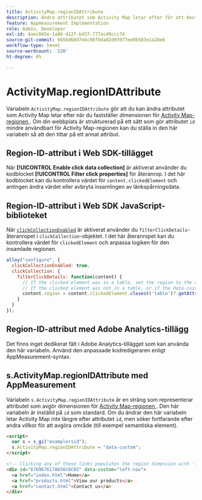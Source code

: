 ```yaml
---
title: ActivityMap.regionIDAttribute
description: Ändra attributet som Activity Map letar efter för att bestämma regionen.
feature: Appmeasurement Implementation
role: Admin, Developer
exl-id: 4aec045e-1a86-412f-bd37-777ac49ccc7d
source-git-commit: 665bd68d7ebc08f0da02d93977ee0b583e1a28e6
workflow-type: tm+mt
source-wordcount: '220'
ht-degree: 0%

---
```


# ActivityMap.regionIDAttribute

Variabeln `ActivityMap.regionIDAttribute` gör att du kan ändra attributet som Activity Map letar efter när du fastställer dimensionen för [ Activity Map-regionen ](/help/components/dimensions/activity-map-region.md) . Om din webbplats är strukturerad på ett sätt som gör attributet `id` mindre användbart för Activity Map-regionen kan du ställa in den här variabeln så att den tittar på ett annat attribut.

## Region-ID-attribut i Web SDK-tillägget

När **[!UICONTROL Enable click data collection]** är aktiverat använder du kodblocket **[!UICONTROL Filter click properties]** för återanrop. I det här kodblocket kan du kontrollera värdet för `content.clickedElement` och antingen ändra värdet eller avbryta insamlingen av länkspårningsdata.

## Region-ID-attribut i Web SDK JavaScript-biblioteket

När [`clickCollectionEnabled`](https://experienceleague.adobe.com/sv/docs/experience-platform/web-sdk/commands/configure/clickcollectionenabled) är aktiverat använder du `filterClickDetails`-återanropet i `clickCollection`-objektet. I det här återanropet kan du kontrollera värdet för `clickedElement` och anpassa logiken för den insamlade regionen.

```js
alloy("configure", {
  clickCollectionEnabled: true,
  clickCollection: {
    filterClickDetails: function(content) {
      // If the clicked element was in a table, set the region to the contents of the data-custom attribute
      // If the clicked element was not in a table, or if the data-custom attribute doesn't exist, leave region as-is
      content.region = content.clickedElement.closest('table')?.getAttribute('data-custom') || content.region;
    }
  }
});
```

## Region-ID-attribut med Adobe Analytics-tillägg

Det finns inget dedikerat fält i Adobe Analytics-tillägget som kan använda den här variabeln. Använd den anpassade kodredigeraren enligt AppMeasurement-syntax.

## s.ActivityMap.regionIDAttribute med AppMeasurement

Variabeln `s.ActivityMap.regionIDAttribute` är en sträng som representerar attributet som avgör dimensionen för [ Activity Map-regionen ](/help/components/dimensions/activity-map-region.md). Den här variabeln är inställd på `id` som standard. Om du ändrar den här variabeln letar Activity Map inte längre efter attributet `id`, men söker fortfarande efter andra villkor för att avgöra område (till exempel semantiska element).

```html
<script>
  var s = s_gi("examplersid");
  s.ActivityMap.regionIDAttribute = "data-custom";
</script>

<!-- Clicking any of these links populates the region dimension with 'left-nav' -->
<div id="676967617A656C6C65" data-custom="left-nav">
  <a href="index.html">Home</a>
  <a href="products.html">View our products</a>
  <a href="contact.html">Contact us</a>
</div>
```
